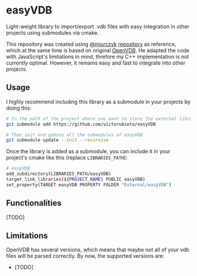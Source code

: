 # easyVDB
Light-weight library to import/export .vdb files with easy integration in other projects using submodules via cmake.

This repository was created using [@mjurczyk](https://github.com/mjurczyk) [repository](https://github.com/mjurczyk/openvdb) as reference, which at the same time is based on original [OpenVDB](https://github.com/AcademySoftwareFoundation/openvdb/tree/master/openvdb/openvdb). He adapted the code with JavaScript's limitations in mind, threfore my C++ implementation is not currently optimal. However, it remains easy and fast to integrate into other projects.

## Usage
I highly recommend including this library as a submodule in your projects by doing this:

```bash
# In the path of the project where you want to store the external libraries
git submodule add https://github.com/victorubieto/easyVDB

# Then init and update all the submodules of easyVDB
git submodule update --init --recursive
```

Once the library is added as a submodule, you can include it in your project's cmake like this (replace `LIBRARIES_PATH`):

```bash
# easyVDB
add_subdirectory(LIBRARIES_PATH/easyVDB)
target_link_libraries(${PROJECT_NAME} PUBLIC easyVDB)
set_property(TARGET easyVDB PROPERTY FOLDER "External/easyVDB")
```

## Functionalities
[TODO]

## Limitations
OpenVDB has several versions, which means that maybe not all of your vdb files will be parsed correctly. By now, the supported versions are:
- [TODO]
